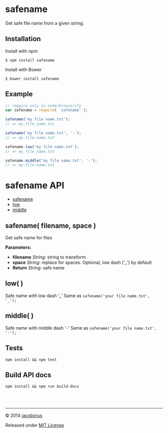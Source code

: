 safename
========

Get safe file name from a given string.


## Installation

Install with npm
```
$ npm install safename
```

Install with Bower
```
$ bower install safename
```


## Example

```js
// require only in node/browserify
var safename = require( 'safename' );

safename('my file name.txt');
// => my_file_name.txt

safename('my file name.txt', '-');
// => my-file-name.txt

safename.low('my file name.txt');
// => my_file_name.txt

safename.middle('my file name.txt', '-');
// => my-file-name.txt
```


safename API
============


- [safename](#safename)
- [low](#low)
- [middle](#middle)

<a name="safename"></a>
safename( filename, space )
------------------------------------------------------------

Get safe name for files

**Parameters:**

- **filename** *String*: string to transform
- **space** *String*: replace for spaces. Optional, low dash (&#x27;_&#x27;) by default
- **Return** *String*: safe name




<a name="low"></a>
low(  )
------------------------------------------------------------

Safe name with low dash '_'
Same as `safename('your file name.txt', '_');`



<a name="middle"></a>
middle(  )
------------------------------------------------------------

Safe name with middle dash '-'
Same as `safename('your file name.txt', '-');`



Tests
-----

```
npm install && npm test
```

Build API docs
--------------

```
npm install && npm run build-docs
```


<br><br>

---

© 2014 [jacoborus](https://github.com/jacoborus)

Released under [MIT License](https://raw.github.com/jacoborus/safename/master/LICENSE)